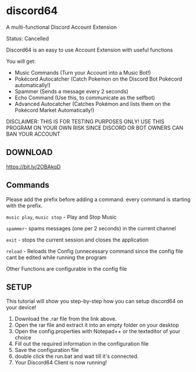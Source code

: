 # discord64
A multi-functional Discord Account Extension

Status: Cancelled

Discord64 is an easy to use Account Extension with useful functions

You will get: 
- Music Commands (Turn your Account into a Music Bot!)
- Pokécord Autocatcher (Catch Pokemon on the Discord Bot Pokécord automatically!)
- Spammer (Sends a message every 2 seconds)
- Echo Command (Use this, to communicate as the selfbot)
- Advanced Autocatcher (Catches Pokémon and lists them on the Pokécord Market Automatically!)

DISCLAIMER: THIS IS FOR TESTING PURPOSES ONLY! USE THIS PROGRAM ON YOUR OWN RISK SINCE DISCORD OR BOT OWNERS CAN BAN YOUR ACCOUNT

## DOWNLOAD
https://bit.ly/2OBAkqD

## Commands
Please add the prefix before adding a command. every command is starting with the prefix.

``music play``, ``music stop`` - Play and Stop Music

``spammer``- spams messages (one per 2 seconds) in the current channel

``exit`` - stops the current session and closes the application

``reload`` - Reloads the Config (unnecessary command since the config file cant be edited while running the program


Other Functions are configurable in the config file

## SETUP
This tutorial will show you step-by-step how you can setup discord64 on your device!

1. Download the .rar file from the link above.
2. Open the rar file and extract it into an empty folder on your desktop
3. Open the config.properties with Notepad++ or the texteditor of your choice
4. Fill out the required information in the configuration file
5. Save the configuration file 
6. double click the run.bat and wait till it's connected.
7. Your Discord64 Client is now running!
